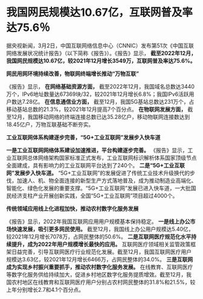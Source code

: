 # 我国网民规模达10.67亿，互联网普及率达75.6％

据央视新闻，3月2日，中国互联网络信息中心（CNNIC）发布第51次《中国互联网络发展状况统计报告》（以下简称《报告》）。《报告》显示，
**截至2022年12月，我国网民规模达10.67亿，较2021年12月增长3549万，互联网普及率达75.6%。**

**网民用网环境持续改善，物联网终端增长推动“万物互联”**

《报告》显示， **在网络基础资源方面，**
截至2022年12月，我国域名总数达3440万个，IPv6地址数量达67369块/32，较2021年12月增长6.8%；我国IPv6活跃用户数达7.28亿。
**在信息通信业方面，** 截至12月，我国5G基站总数达231万个，占移动基站总数的21.3%，较2021年12月提高7个百分点。
**在物联网发展方面，** 截至12月，我国移动网络的终端连接总数已达35.28亿户，移动物联网连接数达到18.45亿户，万物互联基础不断夯实。

**工业互联网体系构建逐步完善，“5G+工业互联网”发展步入快车道**

**一是工业互联网网络体系建设加速推进，平台构建逐步完善。**
《报告》显示，工业互联网总体网络架构国家标准正式发布，工业互联网标识解析体系国家顶级节点全面建成，具有影响力的工业互联网平台达到了240个。
**二是“5G+工业互联网”发展步入快车道。**
“5G+工业互联网”的发展促进了传统工业技术升级换代的步伐，加速人、机、物全面连接的新型生产方式落地普及，成为推动制造业高端化、智能化、绿色化发展的重要支撑。“5G+工业互联网”发展已进入快车道，一大批国民经济支柱产业开展创新实践，全国“5G+工业互联网”项目超过4000个。

**传统领域应用线上化进程加快，推动农村数字化服务发展**

《报告》显示，2022年我国互联网应用用户规模基本保持稳定。 **一是线上办公市场快速发展，吸引更多网民使用。**
截至12月，我国线上办公用户规模达5.40亿，较2021年12月增长7078万，占网民整体的50.6%。
**二是互联网医疗规范化水平持续提升，成为2022年用户规模增长最快的应用。**
互联网医疗领域相关监管政策框架日益完善，引导互联网医疗行业规范化发展。截至12月，我国互联网医疗用户规模达3.63亿，较2021年12月增长6466万，占网民整体的34.0%。
**三是互联网成为实现乡村振兴重要抓手，推动农村数字化服务发展。**
在线教育、互联网医疗等数字化服务供给持续加大，促进乡村地区数字化服务提质增效。截至12月，我国农村地区在线教育和互联网医疗用户分别占农村网民整体的31.8%和21.5%，较上年分别增长2.7和4.1个百分点。

